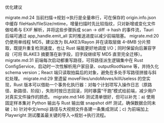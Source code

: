 优化建议

migrate.md:24 当前扫描→规划→执行是全量串行，可在保存的 origin.info.json 中缓存 fileHash/fileSize/mtime，增量扫描时先比较指纹，只对新增或变化文件做哈希与 EXIF 解析，并将这些步骤拆成 scan -> diff -> hash 的事件流，Tauri 后端可通过 app_handle.emit_all 实时推送进度以减少前端阻塞。
migrate.md:20 仍使用单线程 MD5，建议改为 BLAKE3/Rayon 并在读取层做 4–8MB 分片预取，既提升重复检测速度，也让 Rust 端能更好地调度 I/O；同时保留向后兼容字段（可将 BLAKE3 摘要落在新字段，旧字段继续写 MD5 直至完全迁移）。
migrate.md:31 前端每次启动都重写路径，可将路径派生逻辑集中在 Rust ConfigService，启动时一次性解析用户家目录、outputRootName 等，并持久化 schema version；React 端只读取拍扁后的对象，避免在多处手写路径拼接与斜杠处理。
migrate.md:29 里遗留 moveFiles/undoMoves/killUseless 的空实现，Rust 版本可以借助一个事务化执行器：对每个计划项写入操作日志（原路径、新路径、阶段），失败时按日志回滚，同时暴露“干跑”模式给前端，减少用户对真实文件操作的顾虑。
migrate.md:146 测试清单很好，但可以补充：a) 使用固定样本集对 Python 输出与 Rust 输出做 snapshot diff 测试，确保数据合同未破；b) 针对中文/emoji 路径与大视频文件各建一条集成测试；c) 为前端加上 Playwright 测试覆盖最关键的导入→规划→执行流程。

